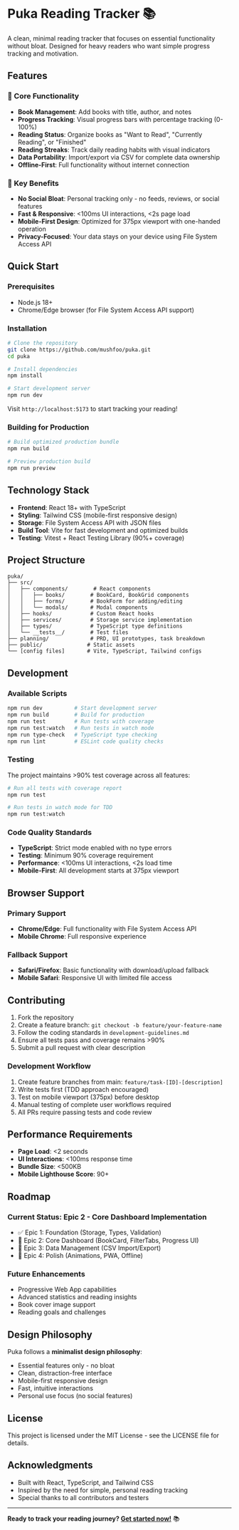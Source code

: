 # Puka Reading Tracker 📚

A clean, minimal reading tracker that focuses on essential functionality without bloat. Designed for heavy readers who want simple progress tracking and motivation.

## Features

### 📖 Core Functionality
- **Book Management**: Add books with title, author, and notes
- **Progress Tracking**: Visual progress bars with percentage tracking (0-100%)
- **Reading Status**: Organize books as "Want to Read", "Currently Reading", or "Finished"
- **Reading Streaks**: Track daily reading habits with visual indicators
- **Data Portability**: Import/export via CSV for complete data ownership
- **Offline-First**: Full functionality without internet connection

### 🎯 Key Benefits
- **No Social Bloat**: Personal tracking only - no feeds, reviews, or social features
- **Fast & Responsive**: <100ms UI interactions, <2s page load
- **Mobile-First Design**: Optimized for 375px viewport with one-handed operation
- **Privacy-Focused**: Your data stays on your device using File System Access API

## Quick Start

### Prerequisites
- Node.js 18+ 
- Chrome/Edge browser (for File System Access API support)

### Installation

```bash
# Clone the repository
git clone https://github.com/mushfoo/puka.git
cd puka

# Install dependencies
npm install

# Start development server
npm run dev
```

Visit `http://localhost:5173` to start tracking your reading!

### Building for Production

```bash
# Build optimized production bundle
npm run build

# Preview production build
npm run preview
```

## Technology Stack

- **Frontend**: React 18+ with TypeScript
- **Styling**: Tailwind CSS (mobile-first responsive design)
- **Storage**: File System Access API with JSON files
- **Build Tool**: Vite for fast development and optimized builds
- **Testing**: Vitest + React Testing Library (90%+ coverage)

## Project Structure

```
puka/
├── src/
│   ├── components/        # React components
│   │   ├── books/        # BookCard, BookGrid components
│   │   ├── forms/        # BookForm for adding/editing
│   │   └── modals/       # Modal components
│   ├── hooks/            # Custom React hooks
│   ├── services/         # Storage service implementation
│   ├── types/            # TypeScript type definitions
│   └── __tests__/        # Test files
├── planning/             # PRD, UI prototypes, task breakdown
├── public/              # Static assets
└── [config files]       # Vite, TypeScript, Tailwind configs
```

## Development

### Available Scripts

```bash
npm run dev          # Start development server
npm run build        # Build for production
npm run test         # Run tests with coverage
npm run test:watch   # Run tests in watch mode
npm run type-check   # TypeScript type checking
npm run lint         # ESLint code quality checks
```

### Testing

The project maintains >90% test coverage across all features:

```bash
# Run all tests with coverage report
npm run test

# Run tests in watch mode for TDD
npm run test:watch
```

### Code Quality Standards

- **TypeScript**: Strict mode enabled with no type errors
- **Testing**: Minimum 90% coverage requirement
- **Performance**: <100ms UI interactions, <2s load time
- **Mobile-First**: All development starts at 375px viewport

## Browser Support

### Primary Support
- **Chrome/Edge**: Full functionality with File System Access API
- **Mobile Chrome**: Full responsive experience

### Fallback Support
- **Safari/Firefox**: Basic functionality with download/upload fallback
- **Mobile Safari**: Responsive UI with limited file access

## Contributing

1. Fork the repository
2. Create a feature branch: `git checkout -b feature/your-feature-name`
3. Follow the coding standards in `development-guidelines.md`
4. Ensure all tests pass and coverage remains >90%
5. Submit a pull request with clear description

### Development Workflow

1. Create feature branches from main: `feature/task-[ID]-[description]`
2. Write tests first (TDD approach encouraged)
3. Test on mobile viewport (375px) before desktop
4. Manual testing of complete user workflows required
5. All PRs require passing tests and code review

## Performance Requirements

- **Page Load**: <2 seconds
- **UI Interactions**: <100ms response time
- **Bundle Size**: <500KB
- **Mobile Lighthouse Score**: 90+

## Roadmap

### Current Status: Epic 2 - Core Dashboard Implementation
- ✅ Epic 1: Foundation (Storage, Types, Validation)
- 🚧 Epic 2: Core Dashboard (BookCard, FilterTabs, Progress UI)
- 📅 Epic 3: Data Management (CSV Import/Export)
- 📅 Epic 4: Polish (Animations, PWA, Offline)

### Future Enhancements
- Progressive Web App capabilities
- Advanced statistics and reading insights
- Book cover image support
- Reading goals and challenges

## Design Philosophy

Puka follows a **minimalist design philosophy**:
- Essential features only - no bloat
- Clean, distraction-free interface
- Mobile-first responsive design
- Fast, intuitive interactions
- Personal use focus (no social features)

## License

This project is licensed under the MIT License - see the LICENSE file for details.

## Acknowledgments

- Built with React, TypeScript, and Tailwind CSS
- Inspired by the need for simple, personal reading tracking
- Special thanks to all contributors and testers

---

**Ready to track your reading journey? [Get started now!](#quick-start)** 📚